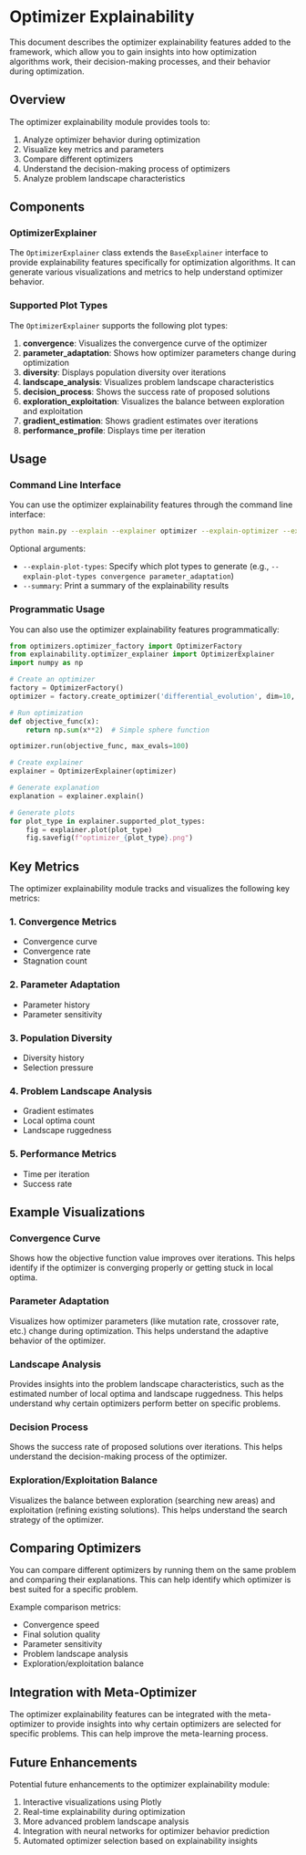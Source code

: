 # Optimizer Explainability

This document describes the optimizer explainability features added to the framework, which allow you to gain insights into how optimization algorithms work, their decision-making processes, and their behavior during optimization.

## Overview

The optimizer explainability module provides tools to:

1. Analyze optimizer behavior during optimization
2. Visualize key metrics and parameters
3. Compare different optimizers
4. Understand the decision-making process of optimizers
5. Analyze problem landscape characteristics

## Components

### OptimizerExplainer

The `OptimizerExplainer` class extends the `BaseExplainer` interface to provide explainability features specifically for optimization algorithms. It can generate various visualizations and metrics to help understand optimizer behavior.

### Supported Plot Types

The `OptimizerExplainer` supports the following plot types:

1. **convergence**: Visualizes the convergence curve of the optimizer
2. **parameter_adaptation**: Shows how optimizer parameters change during optimization
3. **diversity**: Displays population diversity over iterations
4. **landscape_analysis**: Visualizes problem landscape characteristics
5. **decision_process**: Shows the success rate of proposed solutions
6. **exploration_exploitation**: Visualizes the balance between exploration and exploitation
7. **gradient_estimation**: Shows gradient estimates over iterations
8. **performance_profile**: Displays time per iteration

## Usage

### Command Line Interface

You can use the optimizer explainability features through the command line interface:

```bash
python main.py --explain --explainer optimizer --explain-optimizer --explain-plots
```

Optional arguments:
- `--explain-plot-types`: Specify which plot types to generate (e.g., `--explain-plot-types convergence parameter_adaptation`)
- `--summary`: Print a summary of the explainability results

### Programmatic Usage

You can also use the optimizer explainability features programmatically:

```python
from optimizers.optimizer_factory import OptimizerFactory
from explainability.optimizer_explainer import OptimizerExplainer
import numpy as np

# Create an optimizer
factory = OptimizerFactory()
optimizer = factory.create_optimizer('differential_evolution', dim=10, bounds=[(-5, 5)] * 10)

# Run optimization
def objective_func(x):
    return np.sum(x**2)  # Simple sphere function

optimizer.run(objective_func, max_evals=100)

# Create explainer
explainer = OptimizerExplainer(optimizer)

# Generate explanation
explanation = explainer.explain()

# Generate plots
for plot_type in explainer.supported_plot_types:
    fig = explainer.plot(plot_type)
    fig.savefig(f"optimizer_{plot_type}.png")
```

## Key Metrics

The optimizer explainability module tracks and visualizes the following key metrics:

### 1. Convergence Metrics
- Convergence curve
- Convergence rate
- Stagnation count

### 2. Parameter Adaptation
- Parameter history
- Parameter sensitivity

### 3. Population Diversity
- Diversity history
- Selection pressure

### 4. Problem Landscape Analysis
- Gradient estimates
- Local optima count
- Landscape ruggedness

### 5. Performance Metrics
- Time per iteration
- Success rate

## Example Visualizations

### Convergence Curve
Shows how the objective function value improves over iterations. This helps identify if the optimizer is converging properly or getting stuck in local optima.

### Parameter Adaptation
Visualizes how optimizer parameters (like mutation rate, crossover rate, etc.) change during optimization. This helps understand the adaptive behavior of the optimizer.

### Landscape Analysis
Provides insights into the problem landscape characteristics, such as the estimated number of local optima and landscape ruggedness. This helps understand why certain optimizers perform better on specific problems.

### Decision Process
Shows the success rate of proposed solutions over iterations. This helps understand the decision-making process of the optimizer.

### Exploration/Exploitation Balance
Visualizes the balance between exploration (searching new areas) and exploitation (refining existing solutions). This helps understand the search strategy of the optimizer.

## Comparing Optimizers

You can compare different optimizers by running them on the same problem and comparing their explanations. This can help identify which optimizer is best suited for a specific problem.

Example comparison metrics:
- Convergence speed
- Final solution quality
- Parameter sensitivity
- Problem landscape analysis
- Exploration/exploitation balance

## Integration with Meta-Optimizer

The optimizer explainability features can be integrated with the meta-optimizer to provide insights into why certain optimizers are selected for specific problems. This can help improve the meta-learning process.

## Future Enhancements

Potential future enhancements to the optimizer explainability module:

1. Interactive visualizations using Plotly
2. Real-time explainability during optimization
3. More advanced problem landscape analysis
4. Integration with neural networks for optimizer behavior prediction
5. Automated optimizer selection based on explainability insights
